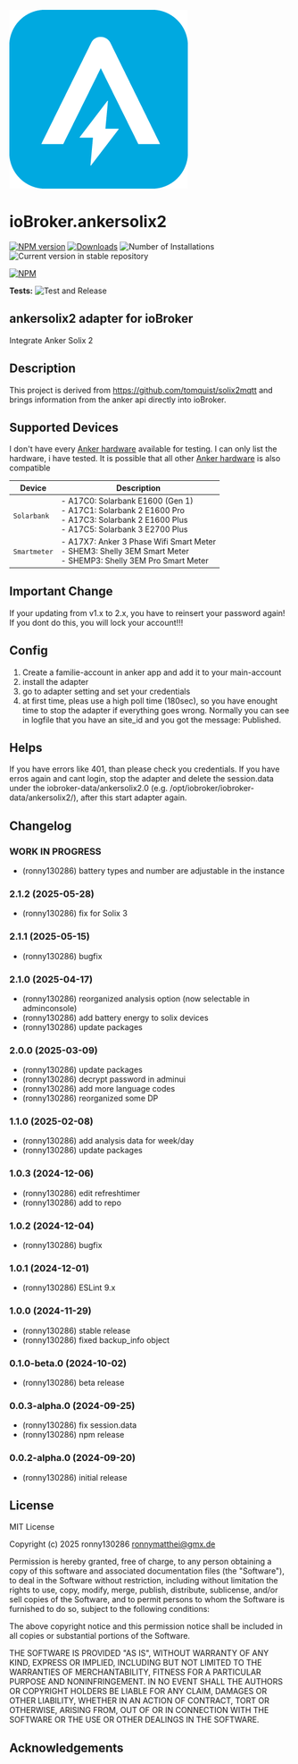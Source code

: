 ![Logo](admin/ankersolix2.png)

# ioBroker.ankersolix2

[![NPM version](https://img.shields.io/npm/v/iobroker.ankersolix2.svg)](https://www.npmjs.com/package/iobroker.ankersolix2)
[![Downloads](https://img.shields.io/npm/dm/iobroker.ankersolix2.svg)](https://www.npmjs.com/package/iobroker.ankersolix2)
![Number of Installations](https://iobroker.live/badges/ankersolix2-installed.svg)
![Current version in stable repository](https://iobroker.live/badges/ankersolix2-stable.svg)

[![NPM](https://nodei.co/npm/iobroker.ankersolix2.png?downloads=true)](https://nodei.co/npm/iobroker.ankersolix2/)

**Tests:** ![Test and Release](https://github.com/ronny130286/ioBroker.ankersolix2/workflows/Test%20and%20Release/badge.svg)

## ankersolix2 adapter for ioBroker

Integrate Anker Solix 2

## Description

This project is derived from https://github.com/tomquist/solix2mqtt and brings information from the anker api directly into ioBroker.

## Supported Devices

I don't have every [Anker hardware](https://www.ankersolix.com/) available for testing. I can only list the hardware, i have tested. It is possible that all other [Anker hardware](https://www.ankersolix.com/) is also compatible

| Device       | Description                                                                                                                                   |
| ------------ | --------------------------------------------------------------------------------------------------------------------------------------------- |
| `Solarbank`  | - A17C0: Solarbank E1600 (Gen 1)<br>- A17C1: Solarbank 2 E1600 Pro<br>- A17C3: Solarbank 2 E1600 Plus<br> - A17C5: Solarbank 3 E2700 Plus<br> |
| `Smartmeter` | - A17X7: Anker 3 Phase Wifi Smart Meter<br>- SHEM3: Shelly 3EM Smart Meter<br>- SHEMP3: Shelly 3EM Pro Smart Meter                            |

## Important Change

If your updating from v1.x to 2.x, you have to reinsert your password again! If you dont do this, you will lock your account!!!

## Config

1. Create a familie-account in anker app and add it to your main-account
2. install the adapter
3. go to adapter setting and set your credentials
4. at first time, pleas use a high poll time (180sec), so you have enought time to stop the adapter if everything goes wrong.
   Normally you can see in logfile that you have an site_id and you got the message: Published.

## Helps

If you have errors like 401, than please check you credentials.
If you have erros again and cant login, stop the adapter and delete the session.data under the iobroker-data/ankersolix2.0 (e.g. /opt/iobroker/iobroker-data/ankersolix2/), after this start adapter again.

## Changelog

<!--
    Placeholder for the next version (at the beginning of the line):
    ### **WORK IN PROGRESS**
-->

### **WORK IN PROGRESS**

- (ronny130286) battery types and number are adjustable in the instance

### 2.1.2 (2025-05-28)

- (ronny130286) fix for Solix 3

### 2.1.1 (2025-05-15)

- (ronny130286) bugfix

### 2.1.0 (2025-04-17)

- (ronny130286) reorganized analysis option (now selectable in adminconsole)
- (ronny130286) add battery energy to solix devices
- (ronny130286) update packages

### 2.0.0 (2025-03-09)

- (ronny130286) update packages
- (ronny130286) decrypt password in adminui
- (ronny130286) add more language codes
- (ronny130286) reorganized some DP

### 1.1.0 (2025-02-08)

- (ronny130286) add analysis data for week/day
- (ronny130286) update packages

### 1.0.3 (2024-12-06)

- (ronny130286) edit refreshtimer
- (ronny130286) add to repo

### 1.0.2 (2024-12-04)

- (ronny130286) bugfix

### 1.0.1 (2024-12-01)

- (ronny130286) ESLint 9.x

### 1.0.0 (2024-11-29)

- (ronny130286) stable release
- (ronny130286) fixed backup_info object

### 0.1.0-beta.0 (2024-10-02)

- (ronny130286) beta release

### 0.0.3-alpha.0 (2024-09-25)

- (ronny130286) fix session.data
- (ronny130286) npm release

### 0.0.2-alpha.0 (2024-09-20)

- (ronny130286) initial release

## License

MIT License

Copyright (c) 2025 ronny130286 <ronnymatthei@gmx.de>

Permission is hereby granted, free of charge, to any person obtaining a copy
of this software and associated documentation files (the "Software"), to deal
in the Software without restriction, including without limitation the rights
to use, copy, modify, merge, publish, distribute, sublicense, and/or sell
copies of the Software, and to permit persons to whom the Software is
furnished to do so, subject to the following conditions:

The above copyright notice and this permission notice shall be included in all
copies or substantial portions of the Software.

THE SOFTWARE IS PROVIDED "AS IS", WITHOUT WARRANTY OF ANY KIND, EXPRESS OR
IMPLIED, INCLUDING BUT NOT LIMITED TO THE WARRANTIES OF MERCHANTABILITY,
FITNESS FOR A PARTICULAR PURPOSE AND NONINFRINGEMENT. IN NO EVENT SHALL THE
AUTHORS OR COPYRIGHT HOLDERS BE LIABLE FOR ANY CLAIM, DAMAGES OR OTHER
LIABILITY, WHETHER IN AN ACTION OF CONTRACT, TORT OR OTHERWISE, ARISING FROM,
OUT OF OR IN CONNECTION WITH THE SOFTWARE OR THE USE OR OTHER DEALINGS IN THE
SOFTWARE.

## Acknowledgements
